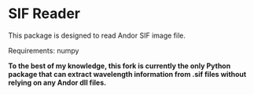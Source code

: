 # SIF Reader

This package is designed to read Andor SIF image file.

Requirements: numpy

**To the best of my knowledge, this fork is currently the only Python package that can extract wavelength information from .sif files without relying on any Andor dll files.**

